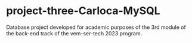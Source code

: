 # project-three-Carloca-MySQL
Database project developed for academic purposes of the 3rd module of the back-end track of the vem-ser-tech 2023 program.
